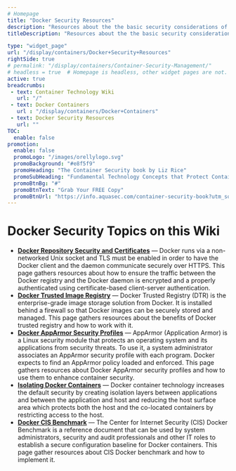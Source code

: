 ```yaml
---
# Homepage
title: "Docker Security Resources"
description: "Resources about the the basic security considerations of running an application within a Docker container, including Docker security best practices, Docker trusted images, isolating Docker containers and more."
titleDescription: "Resources about the the basic security considerations of running an application within a <a href='/display/containers/Docker+Containers'>Docker container</a>, including <a href='https://blog.aquasec.com/docker-security-best-practices' class='external-link' target='_blank'>Docker security</a> best practices, Docker trusted images, isolating Docker containers and more." 

type: "widget_page"
url: "/display/containers/Docker+Security+Resources" 
rightSide: true 
# permalink: "/display/containers/Container-Security-Management/"
# headless = true  # Homepage is headless, other widget pages are not.
active: true
breadcrumbs:
 - text: Container Technology Wiki
   url: "/"
 - text: Docker Containers
   url : "/display/containers/Docker+Containers"
 - text: Docker Security Resources
   url: ""
TOC: 
  enable: false
promotion:
  enable: false
  promoLogo: "/images/orellylogo.svg"
  promoBackground: "#e8f5f9"
  promoHeading: "The Container Security book by Liz Rice"
  promoSubHeading: "Fundamental Technology Concepts that Protect Containerized Applications"
  promoBtnBg: "#"
  promoBtnText: "Grab Your FREE Copy"
  promoBtnUrl: "https://info.aquasec.com/container-security-book?utm_source=wiki"
---
```


#  Docker Security Topics on this Wiki

- **[Docker Repository Security and Certificates](/display/containers/docker+repository+security+and+certificates)**  — Docker runs via a non-networked Unix socket and TLS must be enabled in order to have the Docker client and the daemon communicate securely over HTTPS. This page gathers resources about how to ensure the traffic between the Docker registry and the Docker daemon is encrypted and a properly authenticated using certificate-based client-server authentication.
- **[Docker Trusted Image Registry](/display/containers/docker+trusted+image+registry)**  — Docker Trusted Registry (DTR) is the enterprise-grade image storage solution from Docker. It is installed behind a firewall so that Docker images can be securely stored and managed. This page gathers resources about the benefits of Docker trusted registry and how to work with it.
- **[Docker AppArmor Security Profiles](/display/containers/docker+apparmor+security+profiles)**  — AppArmor (Application Armor) is a Linux security module that protects an operating system and its applications from security threats. To use it, a system administrator associates an AppArmor security profile with each program. Docker expects to find an AppArmor policy loaded and enforced. This page gathers resources about Docker AppArmor security profiles and how to use them to enhance container security.
- **[Isolating Docker Containers](/display/containers/isolating+docker+containers)**  — Docker container technology increases the default security by creating isolation layers between applications and between the application and host and reducing the host surface area which protects both the host and the co-located containers by restricting access to the host.
- **[Docker CIS Benchmark](/display/containers/docker+cis+benchmark)**  — The Center for Internet Security (CIS) Docker Benchmark is a reference document that can be used by system administrators, security and audit professionals and other IT roles to establish a secure configuration baseline for Docker containers. This page gather resources about CIS Docker benchmark and how to implement it.
